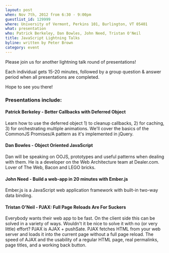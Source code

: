 ```yaml
---
layout: post
when: Nov 7th, 2012 from 6:30 - 9:00pm
guestlist_id: 129999
where: University of Vermont, Perkins 101, Burlington, VT 05401
what: presentation
who: Patrick Berkeley, Dan Bowles, John Need, Tristan O'Neil
title: JavaScript Lightning Talks
byline: written by Peter Brown
category: event
---
```


Please join us for another lightning talk round of presentations!

Each individual gets 15-20 minutes, followed by a group question & answer period when all presentations are completed.

Hope to see you there!

### Presentations include:

#### Patrick Berkeley - Better Callbacks with Deferred Object

Learn how to use the deferred object 1) to cleanup callbacks, 2) for caching,
3) for orchestrating multiple animations. We'll cover the basics of the
CommonJS Promises/A pattern as it's implemented in jQuery.

#### Dan Bowles - Object Oriented JavaScript

Dan will be speaking on OOJS, prototypes and useful patterns when dealing with them.
He is a developer on the Web Architecture team at Dealer.com.  Lover of The Web, Bacon and LEGO bricks.

#### John Need - Build a web-app in 20 minutes with Ember.js

Ember.js is a JavaScript web application framework with built-in
two-way data binding.

#### Tristan O'Neil - PJAX: Full Page Reloads Are For Suckers

Everybody wants their web app to be fast. On the client side this can be solved
in a variety of ways. Wouldn't it be nice to solve it with no (or very little)
effort? PJAX is AJAX + pushSate. PJAX fetches HTML from your web server and
loads it into the current page without a full page reload. The speed of AJAX
and the usability of a regular HTML page, real permalinks, page titles, and a working back button.

